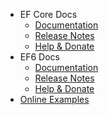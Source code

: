 - EF Core Docs
	- [Documentation](documentations/batch-delete/ef-core-batch-delete.md)
	- [Release Notes](https://github.com/zzzprojects/EntityFramework-Plus/releases)
	- [Help & Donate](https://zzzprojects.com/contribute)
- EF6 Docs
	- [Documentation](documentations/batch-delete/ef6-batch-delete.md)
	- [Release Notes](https://github.com/zzzprojects/EntityFramework-Plus/releases)
	- [Help & Donate](https://zzzprojects.com/contribute)
- [Online Examples](/online-examples)
